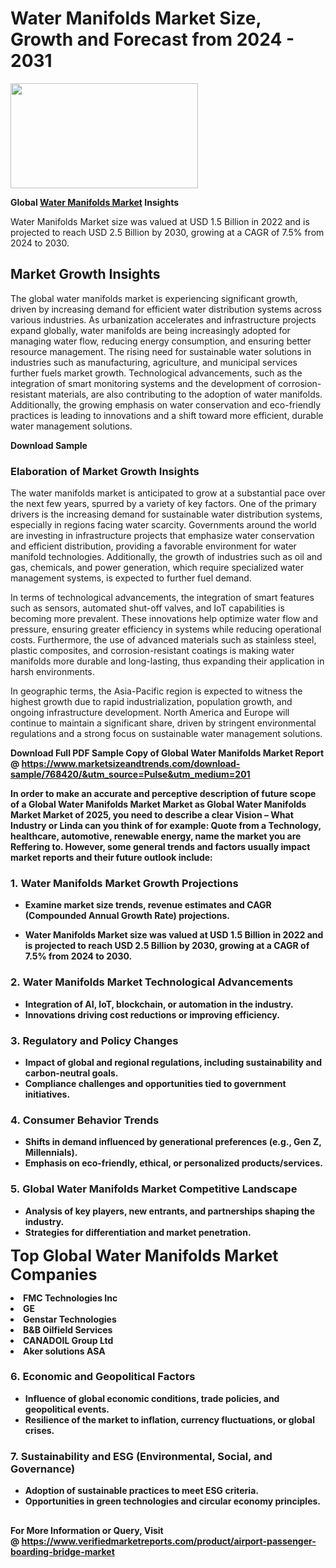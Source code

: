 <H1>Water Manifolds Market Size, Growth and Forecast from 2024 - 2031</H1><img class="aligncenter size-medium wp-image-584254" src="https://thirdeyenews.in/wp-content/uploads/2024/09/Global-Market-Research-300x168.jpeg" alt="" width="300" height="168" /><p><strong>Global&nbsp;<a href="https://www.marketsizeandtrends.com/download-sample/768420/&amp;utm_source=Pulse&amp;utm_medium=201">Water Manifolds Market</a> Insights</strong></p><p>Water Manifolds Market size was valued at USD 1.5 Billion in 2022 and is projected to reach USD 2.5 Billion by 2030, growing at a CAGR of 7.5% from 2024 to 2030.</p><p><h2>Market Growth Insights</h2> <p>The global water manifolds market is experiencing significant growth, driven by increasing demand for efficient water distribution systems across various industries. As urbanization accelerates and infrastructure projects expand globally, water manifolds are being increasingly adopted for managing water flow, reducing energy consumption, and ensuring better resource management. The rising need for sustainable water solutions in industries such as manufacturing, agriculture, and municipal services further fuels market growth. Technological advancements, such as the integration of smart monitoring systems and the development of corrosion-resistant materials, are also contributing to the adoption of water manifolds. Additionally, the growing emphasis on water conservation and eco-friendly practices is leading to innovations and a shift toward more efficient, durable water management solutions.</p> <p><strong>Download Sample</strong></p> <h3>Elaboration of Market Growth Insights</h3> <p>The water manifolds market is anticipated to grow at a substantial pace over the next few years, spurred by a variety of key factors. One of the primary drivers is the increasing demand for sustainable water distribution systems, especially in regions facing water scarcity. Governments around the world are investing in infrastructure projects that emphasize water conservation and efficient distribution, providing a favorable environment for water manifold technologies. Additionally, the growth of industries such as oil and gas, chemicals, and power generation, which require specialized water management systems, is expected to further fuel demand.</p> <p>In terms of technological advancements, the integration of smart features such as sensors, automated shut-off valves, and IoT capabilities is becoming more prevalent. These innovations help optimize water flow and pressure, ensuring greater efficiency in systems while reducing operational costs. Furthermore, the use of advanced materials such as stainless steel, plastic composites, and corrosion-resistant coatings is making water manifolds more durable and long-lasting, thus expanding their application in harsh environments.</p> <p>In geographic terms, the Asia-Pacific region is expected to witness the highest growth due to rapid industrialization, population growth, and ongoing infrastructure development. North America and Europe will continue to maintain a significant share, driven by stringent environmental regulations and a strong focus on sustainable water management solutions.</p> <p><strong></p><p><span class=""><strong>Download Full PDF Sample Copy of Global Water Manifolds Market Report</strong> @ <a href="https://www.marketsizeandtrends.com/download-sample/768420/&amp;utm_source=Pulse&amp;utm_medium=201" target="_blank">https://www.marketsizeandtrends.com/download-sample/768420/&amp;utm_source=Pulse&amp;utm_medium=201</a></span></p><p>In order to make an accurate and perceptive description of future scope of a Global&nbsp;Water Manifolds Market Market as Global&nbsp;Water Manifolds Market Market of 2025, you need to describe a clear Vision &ndash; What Industry or Linda can you think of for example: Quote from a Technology, healthcare, automotive, renewable energy, name the market you are Reffering to. However, some general trends and factors usually impact market reports and their future outlook include:</p><h3>1.&nbsp;<strong>Water Manifolds Market Growth Projections</strong></h3><ul><li>Examine market size trends, revenue estimates and CAGR (Compounded Annual Growth Rate) projections.</li><li><p>Water Manifolds Market size was valued at USD 1.5 Billion in 2022 and is projected to reach USD 2.5 Billion by 2030, growing at a CAGR of 7.5% from 2024 to 2030.</p></li></ul><h3>2.&nbsp;<strong>Water Manifolds Market Technological Advancements</strong></h3><ul><li>Integration of AI, IoT, blockchain, or automation in the industry.</li><li>Innovations driving cost reductions or improving efficiency.</li></ul><h3>3.&nbsp;<strong>Regulatory and Policy Changes</strong></h3><ul><li>Impact of global and regional regulations, including sustainability and carbon-neutral goals.</li><li>Compliance challenges and opportunities tied to government initiatives.</li></ul><h3>4.&nbsp;<strong>Consumer Behavior Trends</strong></h3><ul><li>Shifts in demand influenced by generational preferences (e.g., Gen Z, Millennials).</li><li>Emphasis on eco-friendly, ethical, or personalized products/services.</li></ul><h3>5.&nbsp;<strong>Global Water Manifolds Market Competitive Landscape</strong></h3><ul><li>Analysis of key players, new entrants, and partnerships shaping the industry.</li><li>Strategies for differentiation and market penetration.</li></ul><p data-pm-slice="1 1 []"><span style="color: inherit; font-family: inherit; font-size: 25px;">Top Global Water Manifolds Market Companies</span></p><div class="" data-test-id=""><p><li>FMC Technologies Inc</li><li> GE</li><li> Genstar Technologies</li><li> B&B Oilfield Services</li><li> CANADOIL Group Ltd</li><li> Aker solutions ASA</li></p></div><h3>6.&nbsp;<strong>Economic and Geopolitical Factors</strong></h3><ul><li>Influence of global economic conditions, trade policies, and geopolitical events.</li><li>Resilience of the market to inflation, currency fluctuations, or global crises.</li></ul><h3>7.&nbsp;<strong>Sustainability and ESG (Environmental, Social, and Governance)</strong></h3><ul><li>Adoption of sustainable practices to meet ESG criteria.</li><li>Opportunities in green technologies and circular economy principles.</li></ul><h2><strong style="font-size: 14px;">For More Information or Query, Visit @&nbsp;</strong><a style="background-color: #ffffff; font-size: 14px;" href="https://www.marketsizeandtrends.com/report/water-manifolds-market/" target="_blank">https://www.verifiedmarketreports.com/product/airport-passenger-boarding-bridge-market</a></h2>
